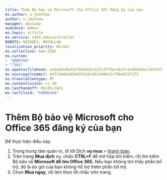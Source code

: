 ```yaml
---
title: Thêm Bộ bảo vệ Microsoft cho Office 365 đăng ký của bạn
ms.author: v-jmathew
author: v-jmathew
manager: dansimp
audience: Admin
ms.topic: article
ms.service: o365-administration
ROBOTS: NOINDEX, NOFOLLOW
localization_priority: Normal
ms.collection: Adm_O365
ms.custom:
- "9000760"
- "7391"
ms.openlocfilehash: ea3addc8bd1e7bb3026132512f75ecdbafcec06036ec14943fb3aed554e25757
ms.sourcegitcommit: b5f7da89a650d2915dc652449623c78be6247175
ms.translationtype: MT
ms.contentlocale: vi-VN
ms.lasthandoff: 08/05/2021
ms.locfileid: "54006264"
---
```

# <a name="add-microsoft-defender-for-office-365-to-your-subscription"></a>Thêm Bộ bảo vệ Microsoft cho Office 365 đăng ký của bạn

Để thực hiện điều này:

1. Trong trung tâm quản trị, đi tới Dịch **vụ mua**  >  [thanh toán](https://go.microsoft.com/fwlink/p/?linkid=868433).
2. Trên trang **Mua dịch** vụ, nhấn **CTRL+F** để mở hộp tìm kiếm, rồi tìm kiếm Bộ bảo vệ **Microsoft để tìm Office 365.** Nếu bạn không tìm thấy phần bổ trợ, đó là do gói của bạn không hỗ trợ thêm phần bổ trợ.
3. Chọn **Mua ngay**, rồi làm theo lời nhắc trên trang.
